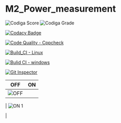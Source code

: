 # M2_Power_measurement

![Codiga Score](https://api.codiga.io/project/32872/score/svg)   ![Codiga Grade](https://api.codiga.io/project/32872/status/svg)

[![Codacy Badge](https://app.codacy.com/project/badge/Grade/ebc9b8470da84cf2b0d1d3493cedc3ef)](https://www.codacy.com/gh/GuptaJuluri22/M2_Power_measurement/dashboard?utm_source=github.com&amp;utm_medium=referral&amp;utm_content=GuptaJuluri22/M2_Power_measurement&amp;utm_campaign=Badge_Grade)

[![Code Quality - Cppcheck](https://github.com/GuptaJuluri22/M2_Power_measurement/actions/workflows/c-cpp.yml/badge.svg)](https://github.com/GuptaJuluri22/M2_Power_measurement/actions/workflows/c-cpp.yml)

[![Build_CI - Linux](https://github.com/GuptaJuluri22/M2_Power_measurement/actions/workflows/linux.yml/badge.svg)](https://github.com/GuptaJuluri22/M2_Power_measurement/actions/workflows/linux.yml)

[![Bulid CI - windows](https://github.com/GuptaJuluri22/M2_Power_measurement/actions/workflows/windows.yml/badge.svg)](https://github.com/GuptaJuluri22/M2_Power_measurement/actions/workflows/windows.yml)

[![Git Inspector](https://github.com/GuptaJuluri22/M2_Power_measurement/actions/workflows/gitinspector.yml/badge.svg)](https://github.com/GuptaJuluri22/M2_Power_measurement/actions/workflows/gitinspector.yml)


| OFF | ON |
| --- | --- |
| ![OFF](https://user-images.githubusercontent.com/101310082/164163490-fb0f26ee-818b-4e85-aad6-8bc26351af26.png)

 | ![ON 1](https://user-images.githubusercontent.com/101310082/164163575-a3c2d782-6805-4e2f-bc3f-e715ee477ba2.png)

  |
